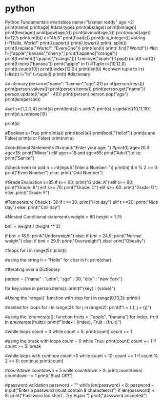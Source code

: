 # python
Python Fundamentals
#variables
name="laxman reddy"
age =21
print(name)
print(age)
#data types
print(abs(age))
print(bin(age))
print(hex(age))
print(pow(age,2))
print(divmod(age,2))
print(round(age))
b=12.5
print(int(b))
c="45.6"
print(float(c))
print(b.is_integer())
#string
l="Hello, World!"
print(l.upper())
print(l.lower())
print(l.split())
print(l.replace("World!", "EveryOne"))
print(len(l))
print(l.find("World!"))
#list
f=["apple","banana","cherry"]
print(f.append("orange"))
print(f.extend(["graphs","mango"]))
f.remove("apple")
f.pop()
print(f.sort())
print(f.index("banana"))
print("apple" in f)
#Tuple
t=(10,12.0)
print(t.count(10))
print(t.index(12.0))
print(len(t))
#convert tuple to list
l=list(t)
l="hi"
t=tuple(l)
print(t)
#dictionary

#dictionary
person={"name": "laxman","age":21}
print(person.keys())
print(person.values())
print(person.items())
print(person.get("name"))
person.update({"age" : 40})
print(person)
person.pop("age")
print(len(person))

#set
s={1,2,3,4}
print(s)
print(len(s))
s.add(7)
print(s)
s.update({10,11,18})
print(s)
s.remove(10)

print(s)

#Boolean
a=True
print(int(a))
print(bool(a))
print(bool("Hello!"))
print(a and False)
print(a or False)
print(not a)

#conditional Statements
#t=input("Enter your age: ")
#print(t)
age=20
if age<18:
  print("Minor")
elif age>=18 and age<65:
  print("Adult")
else:
  print("Senior")

#check even or odd
n = int(input("Enter a Number: "))
print(n)
if n % 2 == 0:
    print("Even Number")
else:
    print("Odd Number")

#Grade Evaluation
s=85
if s>= 90:
  print("Grade: A")
elif s>= 80:
  print("Grade: B")
elif s>= 70:
  print("Grade: C")
elif s>= 60:
  print("Grade: D")
else:
  print("Grade: F")

#Temperature Check
t=30
if t >=30:
  print("Hot day")
elif t >=20:
  print("Nice day")
else:
  print("Coll day")

#Nested Conditional statements
weight = 80
height = 1.75

bmi = weight / (height ** 2)

if bmi < 18.5:
  print("Underweight")
else:
  if bmi < 24.9:
    print("Normal weight")
  else:
    if bmi < 29.9:
      print("Overweight")
    else:
      print("Obesity")

#loops
for i in range(5):
  print(i)

#using the string
h = "Hello"
for char in h:
  print(char)

#Iterating over a Dictionary

person = {"name" : "John", "age" : 30, "city" : "new York"}

for key,value in person.items():
  print(f"{key} : {value}")

#Using the 'range()' function with step
for i in range(0,10,2):
  print(i)

#nested for loops
for i in  range(3):
  for j in range(2):
    print(f"i = {i}, j = {j}")

#using the 'enumerate(); function
fruits = ["apple", "banana"]
for index, fruit in enumerate(fruits):
  print(f"Index : {index}, Fruit : {fruit}")

#while loops
count = 0
while count < 5:
  print(count)
  count += 1

#using the break with loops
count = 0
while True:
  print(count)
  count += 1
  if count >= 5:
    break

#while loops with continue
count =0
while count < 10:
  count += 1
  if count % 2 == 0:
      continue
  print(count)

#countdown
countdown = 5
while countdown > 0:
  print(countdown)
  countdown -= 1
print("Blast Off!")

#password validation
password = ""
while len(password) < 8:
  password = input("Enter a password (must contain 8 characteers)")
  if len(password) < 8:
    print("Password too short . Try Again ")
print("password accepted")

